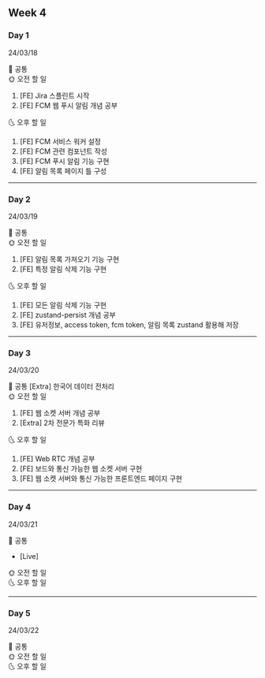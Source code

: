 ## Week 4

### Day 1

24/03/18

<aside>
📢 공통
</aside>

<aside>
🌞 오전 할 일
</aside>

1. [FE] Jira 스플린트 시작
2. [FE] FCM 웹 푸시 알림 개념 공부

<aside>
🌜 오후 할 일
</aside>

1. [FE] FCM 서비스 워커 설정
2. [FE] FCM 관련 컴포넌트 작성
3. [FE] FCM 푸시 알림 기능 구현
4. [FE] 알림 목록 페이지 틀 구성

---

### Day 2

24/03/19

<aside>
📢 공통 
</aside>

<aside>
🌞 오전 할 일
</aside>

1. [FE] 알림 목록 가져오기 기능 구현
2. [FE] 특정 알림 삭제 기능 구현

<aside>
🌜 오후 할 일
</aside>

1. [FE] 모든 알림 삭제 기능 구현
2. [FE] zustand-persist 개념 공부
3. [FE] 유저정보, access token, fcm token, 알림 목록 zustand 활용해 저장

---

### Day 3

24/03/20

<aside>
📢 공통 [Extra] 한국어 데이터 전처리 
</aside>

<aside>
🌞 오전 할 일
</aside>

1. [FE] 웹 소켓 서버 개념 공부
2. [Extra] 2차 전문가 특화 리뷰

<aside>
🌜 오후 할 일
</aside>

1. [FE] Web RTC 개념 공부
2. [FE] 보드와 통신 가능한 웹 소켓 서버 구현
3. [FE] 웹 소켓 서버와 통신 가능한 프론트엔드 페이지 구현

---

### Day 4

24/03/21

<aside>
📢 공통
</aside>

- [Live]

<aside>
🌞 오전 할 일
</aside>

<aside>
🌜 오후 할 일
</aside>

---

### Day 5

24/03/22

<aside>
📢 공통
</aside>

<aside>
🌞 오전 할 일
</aside>

<aside>
🌜 오후 할 일
</aside>

